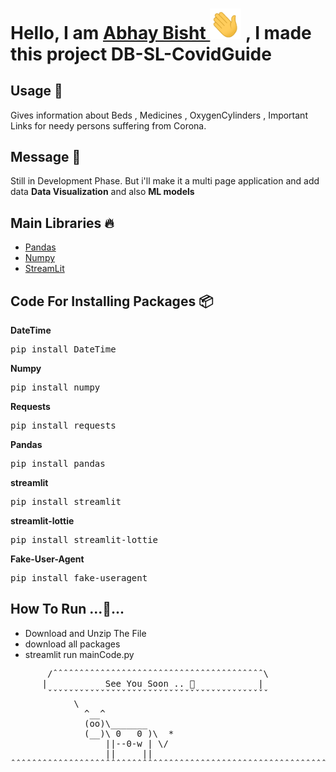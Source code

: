 # Hello, I am <a href="https://www.linkedin.com/in/abhay-bisht-042662177/">Abhay Bisht </a><img src="https://raw.githubusercontent.com/ABSphreak/ABSphreak/master/gifs/Hi.gif" width="50px"> , I made this project DB-SL-CovidGuide
      
      

## Usage 🏢
Gives information about Beds , Medicines , OxygenCylinders , Important Links for needy persons suffering from Corona.

## Message 📃
Still in Development Phase. But i'll make it a multi page application and add data **Data Visualization**  and also **ML models**

## Main Libraries 🔥
- <a href="https://pandas.pydata.org/docs/user_guide/index.html">Pandas</a> 
- <a href="https://numpy.org/doc/stable/user/index.html#user">Numpy</a> 
- <a href="https://docs.streamlit.io/">StreamLit</a> 

## Code For Installing Packages 📦
**DateTime**
<pre>pip install DateTime</pre>
**Numpy**
<pre>pip install numpy</pre>
**Requests**
<pre>pip install requests</pre>
**Pandas**
<pre>pip install pandas</pre>
**streamlit**
<pre>pip install streamlit</pre>
**streamlit-lottie**
<pre>pip install streamlit-lottie</pre>
**Fake-User-Agent**
<pre>pip install fake-useragent</pre>

## How To Run ...🏃...
- Download and Unzip The File
- download all packages
- streamlit run mainCode.py


<pre>
       /ˆˆˆˆˆˆˆˆˆˆˆˆˆˆˆˆˆˆˆˆˆˆˆˆˆˆˆˆˆˆˆˆˆˆˆˆˆˆˆˆ\
      |           See You Soon .. 🤝            |
       ˇˇˇˇˇˇˇˇˇˇˇˇˇˇˇˇˇˇˇˇˇˇˇˇˇˇˇˇˇˇˇˇˇˇˇˇˇˇˇˇˇˇ
            \
              ^__^
              (oo)\_______
              (__)\ 0   0 )\  *
                  ||--0-w | \/                                                                       
                  ||     ||                                                                             Abhay Bisht ^.^
ˆˆˆˆˆˆˆˆˆˆˆˆˆˆˆˆˆˆˆˆˆˆˆˆˆˆˆˆˆˆˆˆˆˆˆˆˆˆˆˆˆˆˆˆˆˆˆˆˆˆˆˆˆˆˆˆˆˆˆˆˆˆˆˆˆˆˆˆˆˆˆˆˆˆˆˆˆˆˆˆˆˆˆˆˆˆˆˆˆˆˆˆˆˆˆˆˆˆˆˆˆˆˆˆˆˆˆˆˆˆˆˆˆˆˆˆˆˆˆˆˆ
</pre>
